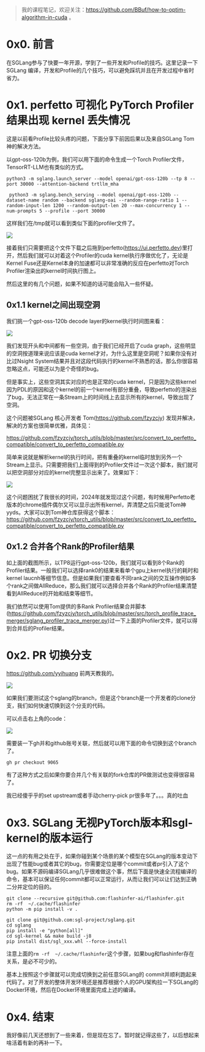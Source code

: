 > 我的课程笔记，欢迎关注：https://github.com/BBuf/how-to-optim-algorithm-in-cuda 。

# 0x0. 前言

在SGLang参与了快要一年开源，学到了一些开发和Profile的技巧。这里记录一下SGLang 编译，开发和Profile的几个技巧，可以避免踩坑并且在开发过程中省时省力。

# 0x1. perfetto 可视化 PyTorch Profiler 结果出现 kernel 丢失情况

这是以前看Profile比较头疼的问题，下面分享下前因后果以及来自SGLang Tom神的解决方法。

以gpt-oss-120b为例，我们可以用下面的命令生成一个Torch Profiler文件，TensorRT-LLM也有类似的方式。

```shell
python3 -m sglang.launch_server --model openai/gpt-oss-120b --tp 8 --port 30000 --attention-backend trtllm_mha

 python3 -m sglang.bench_serving --model openai/gpt-oss-120b --dataset-name random --backend sglang-oai --random-range-ratio 1 --random-input-len 1200 --random-output-len 20 --max-concurrency 1 --num-prompts 5 --profile --port 30000
```

这样我们在/tmp就可以看到类似下面的profiler文件了。

![](https://files.mdnice.com/user/59/ad531656-b4b5-4d38-a37c-5538b197741d.png)

接着我们只需要把这个文件下载之后拖到perfetto(https://ui.perfetto.dev)里打开，然后我们就可以对着这个Profiler的cuda kernel执行序做优化了，无论是Kernel Fuse还是Kernel本身的加速都可以非常准确的反应在perfetto对Torch Profiler渲染出的kernel时间执行图上。

然后这里的有几个问题，如果不知道的话可能会陷入一些怀疑。

## 0x1.1 kernel之间出现空洞

我们挑一个gpt-oss-120b decode layer的kernel执行时间图来看： 

![](https://files.mdnice.com/user/59/f2210734-b6f5-40bf-8a00-d4f8d806770e.png)

我们发现开头和中间都有一些空洞，由于我们已经开启了cuda graph，这些明显的空洞按道理来说应该是cuda kernel才对，为什么这里是空洞呢？如果你没有对比过Nsight System结果并且对这段代码执行的kernel不熟悉的话，那么你很容易忽略这点，可能还以为是个奇怪的bug。

但是事实上，这些空洞其实对应的也是正常的cuda kernel，只是因为这些kernel因为PDL的原因和这个kernel的前一个kernel有部分重叠，导致perfetto的渲染出了bug，无法正常在一条Stream上的时间线上去显示所有的kernel，导致出现了空洞。

这个问题被SGLang 核心开发者 Tom(https://github.com/fzyzcjy) 发现并解决，解决的方案也很简单优雅，具体见：

https://github.com/fzyzcjy/torch_utils/blob/master/src/convert_to_perfetto_compatible/convert_to_perfetto_compatible.py

简单来说就是解析kernel的执行时间，把有重叠的kernel临时放到另外一个Stream上显示。只需要把我们上面得到的Profiler文件过一次这个脚本，我们就可以把空洞部分对应的kernel完整显示出来了。效果如下：

![](https://files.mdnice.com/user/59/53ac9cca-a507-44f9-81af-c1f362c59fba.png)

这个问题困扰了我很长的时间，2024年就发现过这个问题，有时候用Perfetto老版本的chrome插件偶尔又可以显示出所有kernel，弄清楚之后只能说Tom神yyds。大家可以到Tom神仓库获得这个脚本：https://github.com/fzyzcjy/torch_utils/blob/master/src/convert_to_perfetto_compatible/convert_to_perfetto_compatible.py

## 0x1.2 合并各个Rank的Profiler结果

如上面的截图所示，以TP8运行gpt-oss-120b，我们就可以看到8个Rank的Profiler结果。一般我们可以选择rank0的结果来看单个gpu上kernel执行的耗时和kernel laucnh等细节信息。但是如果我们要查看不同rank之间的交互操作例如多个rank之间做AllReduce，那么我们就可以选择合并各个Rank的Profiler结果清楚看到AllReduce的开始和结束等细节。

我们依然可以使用Tom提供的多Rank Profiler结果合并脚本(https://github.com/fzyzcjy/torch_utils/blob/master/src/torch_profile_trace_merger/sglang_profiler_trace_merger.py)过一下上面的Profiler文件，就可以得到合并后的Profiler结果。



# 0x2. PR 切换分支

https://github.com/yyihuang 前两天教我的。

![](https://files.mdnice.com/user/59/5bab643a-5a5f-45dd-a2c5-cdc2dba5d2c0.png)

如果我们要测试这个sglang的branch，但是这个branch是一个开发者的clone分支，我们如何快速切换到这个分支的代码。

可以点击右上角的code：

![](https://files.mdnice.com/user/59/11a037d4-1f1f-4ba9-8cb2-fdde32f3a91a.png)

需要装一下gh并和github账号关联，然后就可以用下面的命令切换到这个branch了。

```shell
gh pr checkout 9065
```

有了这种方式之后如果你要合并几个有关联的fork仓库的PR做测试也变得很容易了。

我已经傻乎乎的set upstream或者手动cherry-pick pr很多年了。。。真的吐血

# 0x3. SGLang 无视PyTorch版本和sgl-kernel的版本运行

这一点的有用之处在于，如果你碰到某个场景的某个模型在SGLang的版本变动下出现了性能bug或者其它的bug，你需要定位是哪个commit或者pr引入了这个bug。如果不源码编译SGLang几乎很难做这个事，然后下面是快速全流程编译的命令，基本可以保证任何commit都可以正常运行，从而让我们可以让们达到正确二分并定位的目的。

```
git clone --recursive git@github.com:flashinfer-ai/flashinfer.git
rm -rf  ~/.cache/flashinfer
python -m pip install -v . 

git clone git@github.com:sgl-project/sglang.git
cd sglang 
pip install -e "python[all]" 
cd sgl-kernel && make build -j8
pip install dist/sgl_xxx.whl --force-install
```

注意上面的`rm -rf  ~/.cache/flashinfer`这个步骤，如果bug和flashinfer存在关系，是必不可少的。

基本上按照这个步骤就可以完成切换到之前任意SGLang的 commit并顺利跑起来代码了。对了开发的整体开发环境还是推荐根据个人的GPU架构拉一下SGLang的Docker环境，然后在Docker环境里面完成上述的编译。


# 0x4. 结束

我好像前几天还想到了一些来着，但是现在忘了。暂时就记得这些了，以后想起来啥活着有新的再补一下。











